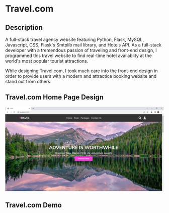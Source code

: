 # Travel.com

## Description

A full-stack travel agency website featuring Python, Flask, MySQL, Javascript, CSS, Flask's Smtplib mail library, and Hotels API. 
As a full-stack developer with a tremendous passion of traveling and front-end design, I programmed this travel website to find real-time hotel availablity at the world's most popular tourist attractions. 

While designing Travel.com, I took much care into the front-end design in order to provide users with a modern and attractice booking website and stand out from others.

## Travel.com Home Page Design 

![alt.text](https://github.com/evelynvalles/Travel.com-Python-Project/blob/main/imgs/Screenshot%20(36).png)


## Travel.com Demo
